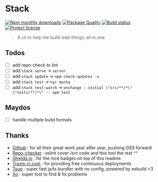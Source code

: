 # Stack

[![Npm monthly downloads](https://img.shields.io/npm/dm/shuunen-stack.svg?color=informational)](https://www.npmjs.com/package/shuunen-stack)
[![Package Quality](https://npm.packagequality.com/shield/shuunen-stack.svg)](https://packagequality.com/#?package=shuunen-stack)
[![Build status](https://travis-ci.com/Shuunen/stack.svg?branch=master)](https://travis-ci.com/Shuunen/stack)
[![Project license](https://img.shields.io/github/license/Shuunen/stack.svg?color=informational)](https://github.com/Shuunen/stack/blob/master/LICENSE)

> A cli to help me build web things, all in one

## Todos

- [ ] add repo-check to lint
- [ ] add `stack serve` -> `servor`
- [ ] add `stack update` -> `npm-check-updates -u`
- [ ] add `stack test` -> `nyc mocha`
- [ ] add `stack test:watch` -> `onchange --initial \"src/**/*\" \"tests/**/*\" -- npm test`

## Maydos

- [ ] handle multiple build formats

## Thanks

- [Github](https://github.com) : for all their great work year after year, pushing OSS forward
- [Repo-checker](https://github.com/Shuunen/repo-checker) : eslint cover /src code and this tool the rest ^^
- [Shields.io](https://shields.io) : for the nice badges on top of this readme
- [Travis-ci.com](https://travis-ci.com) : for providing free continuous deployments
- [Tsup](https://github.com/egoist/tsup) : super fast js/ts bundler with no config, powered by esbuild <3
- [Xo](https://github.com/xojs/xo) : super tool to find & fix problems

